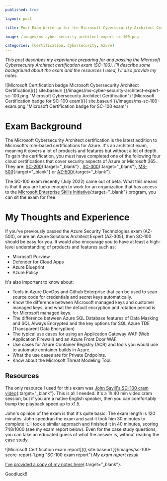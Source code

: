 ```yaml
---
published: true

layout: post

title: Post Exam Write-up for the Microsoft Cybersecurity Architect Certification (SC-100)

image: /images/ms-cyber-security-architect-expert-sc-100.png

categories: [Certification, Cybersecurity, Azure]
--- 
```


_This post describes my experience preparing for and passing the Microsoft Cybersecurity Architect certification exam (SC-100). I’ll describe some background about the exam and the resources I used, I'll also provide my notes._

![Microsoft Certification badge Microsoft Cybersecurity Architect Certification]({{ site.baseurl }}/images/ms-cyber-security-architect-expert-sc-100.png "Microsoft Cybersecurity Architect Certification") 
![Microsoft Certification badge for SC-100 exam]({{ site.baseurl }}/images/ms-sc-100-exam.png "Microsoft Certification badge for SC-100 exam") 


# Exam Background
The Microsoft Cybersecurity Architect certification is the latest addition to Microsoft's role-based certifications for Azure. It's an architect exam, meaning it covers a lot of products and features but without a lot of depth. To gain the certification, you must have completed one of the following four cloud certifications that cover security aspects of Azure or Microsoft 365.  They are: [SC-200](https://docs.microsoft.com/en-us/certifications/exams/sc-200){:target="_blank"} , [SC-300](https://docs.microsoft.com/en-us/certifications/exams/sc-300){:target="_blank"}, [MS-500](){:target="_blank"} or [AZ-500](){:target="_blank"}.

The SC-100 exam recently (July 2022) came out of beta. What this means is that if you are lucky enough to work for an organization that has access to the [Microsoft Enterprise Skills Initiative](https://esi.microsoft.com/){:target="_blank"} program, you can sit the exam for free. 

# My Thoughts and Experience

If you've previously passed the Azure Security Technologies exam (AZ-500), or are an Azure  Solutions Architect Expert (AZ-305), then SC-100 should be easy for you. It would also encourage you to have at least a high-level understanding of products and features such as:
* Microsoft Purview
* Defender for Cloud Apps
* Azure Blueprint
* Azure Policy

It's also important to know about:
* Tools in Azure DevOps and Github Enterprise that can be used to scan source code for credentials and secret keys automatically. 
* Know the difference between Microsoft managed keys and customer managed keys, and what the default encryption and rotation period is for Microsoft managed keys.
* The difference between Azure SQL Database features of Data Masking and SQL Always Encrypted and the key options for SQL Azure TDE (Transparent Data Encryption)
* The typical use cases for using an Application Gateway WAF (Web Application Firewall) and an Azure Front Door WAF.
* Use cases for Azure Container Registry (ACR) and tools you would use to automate container builds in Azure.
* What the use cases are for Private Endpoints.
* Know about the Microsoft Threat Modeling Tool.

## Resources 
The only resource I used for this exam was [John Savill's SC-100 cram video](https://www.youtube.com/watch?v=2Qu5gQjNQh4){:target="_blank"}.  This is all I needed.  It's a 1h 40 min video cram session, but if you are a native English speaker, then you can comfortably bump the playback speed up to x1.5. 

John's opinion of the exam is that it's quite basic. The exam length is 120 minutes. John speedran the exam and said it took him 30 minutes to complete it.  I took a similar approach and finished it in 40 minutes, scoring  748/1000 (see my exam report below). Even for the case study questions, you can take an educated guess of what the answer is, without reading the case study.  

![Microsoft Certification exam report]({{ site.baseurl }}/images/sc-100-score-report-1.png "SC-100 exam report") 
_My exam report result_   


[I've provided a copy of my notes here](/assets/html/sc-100-notes.html){:target="_blank"}.

Goodluck!!
